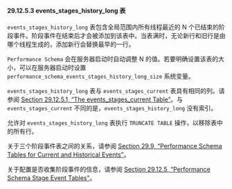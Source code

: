 #### 29.12.5.3 events_stages_history_long 表

`events_stages_history_long` 表包含全局范围内所有线程最近的 N 个已结束的阶段事件。阶段事件在结束后才会被添加到该表中。当表满时，无论新行和旧行是由哪个线程生成的，添加新行会替换最早的一行。

`Performance Schema` 会在服务器启动时自动调整 N 的值。若要明确设置该表的大小，可以在服务器启动时设置 `performance_schema_events_stages_history_long_size` 系统变量。

`events_stages_history_long` 表与 `events_stages_current` 表具有相同的列。请参阅 [Section 29.12.5.1, “The events_stages_current Table”](#section-29-12-5-1-the-events-stages-current-table)。与 `events_stages_current` 不同的是，`events_stages_history_long` 没有索引。

允许对 `events_stages_history_long` 表执行 `TRUNCATE TABLE` 操作，以移除表中的所有行。

关于三个阶段事件表之间的关系，请参阅 [Section 29.9, “Performance Schema Tables for Current and Historical Events”](#section-29-9-performance-schema-tables-for-current-and-historical-events)。

关于配置是否收集阶段事件的信息，请参阅 [Section 29.12.5, “Performance Schema Stage Event Tables”](#section-29-12-5-performance-schema-stage-event-tables)。